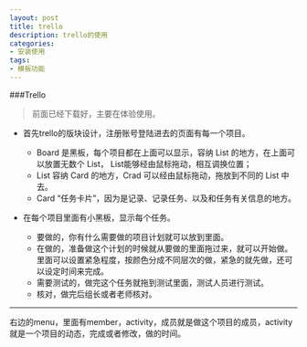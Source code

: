 ```yaml
---
layout: post
title: trello
description: trello的使用
categories:
- 安装使用
tags:
- 模板功能
---
```



###Trello
> 前面已经下载好，主要在体验使用。

+ 首先trello的版块设计，注册账号登陆进去的页面有每一个项目。
  -  Board 是黑板，每个项目都在上面可以显示，容纳 List 的地方，在上面可以放置无数个 List， List能够经由鼠标拖动，相互调换位置；
  -  List 容纳 Card 的地方，Crad 可以经由鼠标拖动，拖放到不同的 List 中去。
  -  Card “任务卡片”，因为是记录、记录任务、以及和任务有关信息的地方。


+ 在每个项目里面有小黑板，显示每个任务。
  - 要做的，你有什么需要做的项目计划就可以放到里面。
  - 在做的，准备做这个计划的时候就从要做的里面拖过来，就可以开始做。里面可以设置紧急程度，按颜色分成不同层次的做，紧急的就先做，还可以设定时间来完成。
  - 需要测试的，做完这个任务就拖到测试里面，测试人员进行测试。
  - 核对，做完后组长或者老师核对。

***
右边的menu，里面有member，activity，成员就是做这个项目的成员，activity就是一个项目的动态，完成或者修改，做的时间。




